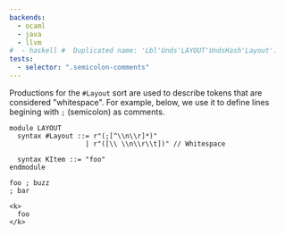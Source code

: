```yaml
---
backends:
  - ocaml
  - java
  - llvm
#  - haskell #  Duplicated name: 'Lbl'Unds'LAYOUT'UndsHash'Layout'.
tests:
  - selector: ".semicolon-comments"
---
```


Productions for the `#Layout` sort are used to describe tokens that are considered "whitespace".
For example, below, we use it to define lines begining with `;` (semicolon) as comments.

```k
module LAYOUT
  syntax #Layout ::= r"(;[^\\n\\r]*)"
                   | r"([\\ \\n\\r\\t])" // Whitespace
                   
  syntax KItem ::= "foo"
endmodule
```

``` {.semicolon-comments .input}
foo ; buzz
; bar
```

``` {.semicolon-comments .expected}
<k>
  foo
</k>
```
